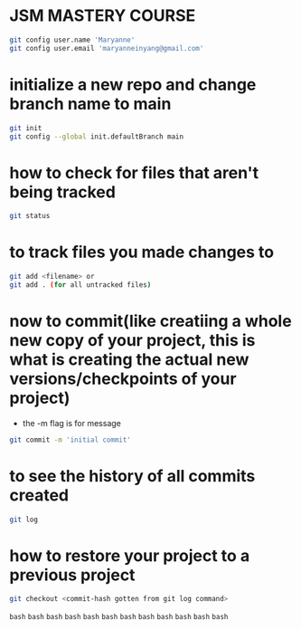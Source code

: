 # JSM MASTERY COURSE


```bash
git config user.name 'Maryanne'
git config user.email 'maryanneinyang@gmail.com'
```

# initialize a new repo and change branch name to main
```bash
git init
git config --global init.defaultBranch main
```

# how to check for files that aren't being tracked
```bash
git status 
```
# to track files you made changes to

```bash
git add <filename> or
git add . (for all untracked files)
```


# now to commit(like creatiing a whole new copy of your project, this is what is creating the actual new versions/checkpoints of your project)

- the -m flag is for message 
  
```bash
git commit -m 'initial commit'
```

# to see the history of all commits created
```bash
git log
```

# how to restore your project to a previous project
```bash
git checkout <commit-hash gotten from git log command>
```

```bash```
```bash```
```bash```
```bash```
```bash```
```bash```
```bash```
```bash```
```bash```
```bash```
```bash```
```bash```
